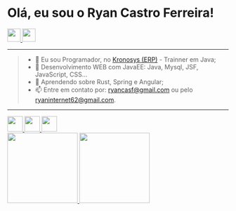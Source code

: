 # Olá, eu sou o Ryan Castro Ferreira!
<a href="mailto:ryaninternet62@gmail.com">
   <img height="30" src="https://img.shields.io/badge/Gmail-D14836?style=for-the-badge&logo=gmail&logoColor=white">
</a>
<a href="https://www.linkedin.com/in/ryan-castro-ferreira">
    <img height="30" src="https://img.shields.io/badge/LinkedIn-0077B5?style=for-the-badge&logo=linkedin&logoColor=white">
</a>
<hr />

> - 🔭 Eu sou Programador, no <a target="_blank" href="https://kronosys.com.br/global/">Kronosys (ERP)</a> - Trainner em Java;<br />
> - 🌱 Desenvolvimento WEB com JavaEE: Java, Mysql, JSF, JavaScript, CSS...<br />
> - 🌱 Aprendendo sobre Rust, Spring e Angular;<br />
> - 📫 Entre em contato por: <a href="mailto:ryancasf@gmail.com">ryancasf@gmail.com</a> ou pelo <a href="mailto:ryaninternet62@gmail.com">ryaninternet62@gmail.com</a>.<br />
<hr />
<a href="https://spring.io/">
  <img height= "35" src="https://img.shields.io/badge/Spring-6DB33F?style=for-the-badge&logo=spring&logoColor=white">
</a>
<a href="https://www.rust-lang.org/">
  <img height= "35" src="https://img.shields.io/badge/Rust-FFFFFF?style=for-the-badge&logo=rust&logoColor=black">
</a>
<a href="https://angular.io/">
   <img height= "35" src="https://img.shields.io/badge/Angular-DD0031?style=for-the-badge&logo=angular&logoColor=white">
</a>

<div>
  <a href="https://github.com/RyanCasf">
    <img height="160em" src="https://github-readme-stats.vercel.app/api?username=RyanCasf&show_icons=true&theme=dark&include_all_commits=true&count_private=true&hide=prs,stars" />
    <img height="160em" src="https://github-readme-stats.vercel.app/api/top-langs/?username=RyanCasf&layout=compact&langs_count=8&theme=dark" />
  </a>
</div>

